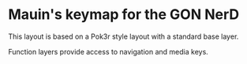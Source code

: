 # Mauin's keymap for the GON NerD

This layout is based on a Pok3r style layout with a standard base layer.

Function layers provide access to navigation and media keys.
